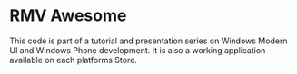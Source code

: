 RMV Awesome
=====
This code is part of a tutorial and presentation series on Windows Modern UI and Windows Phone development. It is also a working application available on each platforms Store. 
